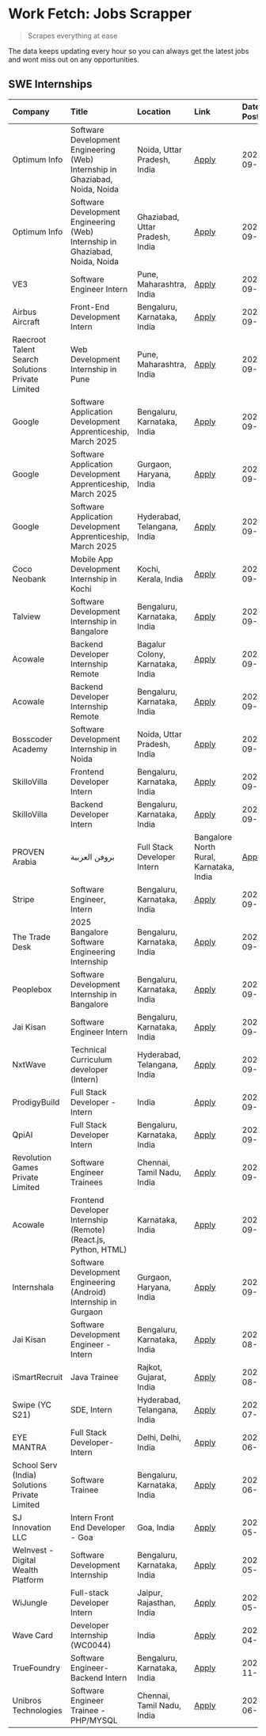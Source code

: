 # Work Fetch: Jobs Scrapper
> Scrapes everything at ease

The data keeps updating every hour so you can always get the latest jobs and wont miss out on any opportunities.

## SWE Internships
<!--START_SECTION:workfetch-->
| Company                                          | Title                                                                        | Location                                | Link                                                                                                                                                                                                                                                                          | Date Posted   |
|:-------------------------------------------------|:-----------------------------------------------------------------------------|:----------------------------------------|:------------------------------------------------------------------------------------------------------------------------------------------------------------------------------------------------------------------------------------------------------------------------------|:--------------|
| Optimum Info                                     | Software Development Engineering (Web) Internship in Ghaziabad, Noida, Noida | Noida, Uttar Pradesh, India             | [Apply](https://in.linkedin.com/jobs/view/software-development-engineering-web-internship-in-ghaziabad-noida-noida-at-optimum-info-4037042231?position=7&pageNum=0&refId=FwhaQXnqI6WODbQX7HfFEg%3D%3D&trackingId=lxAnNEGODxW2tQtbpxUqvg%3D%3D)                                | 2024-09-27    |
| Optimum Info                                     | Software Development Engineering (Web) Internship in Ghaziabad, Noida, Noida | Ghaziabad, Uttar Pradesh, India         | [Apply](https://in.linkedin.com/jobs/view/software-development-engineering-web-internship-in-ghaziabad-noida-noida-at-optimum-info-4037041629?position=8&pageNum=0&refId=FwhaQXnqI6WODbQX7HfFEg%3D%3D&trackingId=eAkLg2Vd%2F0JxbS2MYQsuLA%3D%3D)                              | 2024-09-27    |
| VE3                                              | Software Engineer Intern                                                     | Pune, Maharashtra, India                | [Apply](https://in.linkedin.com/jobs/view/software-engineer-intern-at-ve3-4035258572?position=27&pageNum=0&refId=FwhaQXnqI6WODbQX7HfFEg%3D%3D&trackingId=LD5FQL%2Fq5QaWM2JVBYcyFQ%3D%3D)                                                                                      | 2024-09-27    |
| Airbus Aircraft                                  | Front-End Development Intern                                                 | Bengaluru, Karnataka, India             | [Apply](https://in.linkedin.com/jobs/view/front-end-development-intern-at-airbus-aircraft-4034179043?position=49&pageNum=0&refId=FwhaQXnqI6WODbQX7HfFEg%3D%3D&trackingId=9P5dqdhWV9F7YoQgEwd0LQ%3D%3D)                                                                        | 2024-09-26    |
| Raecroot Talent Search Solutions Private Limited | Web Development Internship in Pune                                           | Pune, Maharashtra, India                | [Apply](https://in.linkedin.com/jobs/view/web-development-internship-in-pune-at-raecroot-talent-search-solutions-private-limited-4034584677?position=53&pageNum=0&refId=FwhaQXnqI6WODbQX7HfFEg%3D%3D&trackingId=7su%2BEhNPfe5Rz4mLb%2FYP%2BA%3D%3D)                           | 2024-09-26    |
| Google                                           | Software Application Development Apprenticeship, March 2025                  | Bengaluru, Karnataka, India             | [Apply](https://in.linkedin.com/jobs/view/software-application-development-apprenticeship-march-2025-at-google-4032957527?position=2&pageNum=0&refId=FwhaQXnqI6WODbQX7HfFEg%3D%3D&trackingId=9h21OnrJ6iWoe22zWkhr1w%3D%3D)                                                    | 2024-09-24    |
| Google                                           | Software Application Development Apprenticeship, March 2025                  | Gurgaon, Haryana, India                 | [Apply](https://in.linkedin.com/jobs/view/software-application-development-apprenticeship-march-2025-at-google-4032958554?position=3&pageNum=0&refId=FwhaQXnqI6WODbQX7HfFEg%3D%3D&trackingId=rWjEbaxPhRHJTuO7Q6op3g%3D%3D)                                                    | 2024-09-24    |
| Google                                           | Software Application Development Apprenticeship, March 2025                  | Hyderabad, Telangana, India             | [Apply](https://in.linkedin.com/jobs/view/software-application-development-apprenticeship-march-2025-at-google-4032957528?position=5&pageNum=0&refId=FwhaQXnqI6WODbQX7HfFEg%3D%3D&trackingId=9IP%2FR8T0effRy0uZ%2F5v7nQ%3D%3D)                                                | 2024-09-24    |
| Coco Neobank                                     | Mobile App Development Internship in Kochi                                   | Kochi, Kerala, India                    | [Apply](https://in.linkedin.com/jobs/view/mobile-app-development-internship-in-kochi-at-coco-neobank-4034407125?position=59&pageNum=0&refId=FwhaQXnqI6WODbQX7HfFEg%3D%3D&trackingId=GhFEevh496k8d0sbMJGRbw%3D%3D)                                                             | 2024-09-24    |
| Talview                                          | Software Development Internship in Bangalore                                 | Bengaluru, Karnataka, India             | [Apply](https://in.linkedin.com/jobs/view/software-development-internship-in-bangalore-at-talview-4033703077?position=14&pageNum=0&refId=FwhaQXnqI6WODbQX7HfFEg%3D%3D&trackingId=xj2tHbF3e7GfNwel2Y2QcQ%3D%3D)                                                                | 2024-09-23    |
| Acowale                                          | Backend Developer Internship Remote                                          | Bagalur Colony, Karnataka, India        | [Apply](https://in.linkedin.com/jobs/view/backend-developer-internship-remote-at-acowale-4030088707?position=20&pageNum=0&refId=FwhaQXnqI6WODbQX7HfFEg%3D%3D&trackingId=YIXRVFnu5nE6uLO4iKcQTA%3D%3D)                                                                         | 2024-09-21    |
| Acowale                                          | Backend Developer Internship Remote                                          | Bengaluru, Karnataka, India             | [Apply](https://in.linkedin.com/jobs/view/backend-developer-internship-remote-at-acowale-4030975489?position=15&pageNum=0&refId=FwhaQXnqI6WODbQX7HfFEg%3D%3D&trackingId=A%2FSZexMDgrm%2FmjYqgacQ8Q%3D%3D)                                                                     | 2024-09-20    |
| Bosscoder Academy                                | Software Development Internship in Noida                                     | Noida, Uttar Pradesh, India             | [Apply](https://in.linkedin.com/jobs/view/software-development-internship-in-noida-at-bosscoder-academy-4031161323?position=22&pageNum=0&refId=FwhaQXnqI6WODbQX7HfFEg%3D%3D&trackingId=SAfx6jOP0Wr4wKQgh9DJYQ%3D%3D)                                                          | 2024-09-20    |
| SkilloVilla                                      | Frontend Developer Intern                                                    | Bengaluru, Karnataka, India             | [Apply](https://in.linkedin.com/jobs/view/frontend-developer-intern-at-skillovilla-4025873510?position=11&pageNum=0&refId=FwhaQXnqI6WODbQX7HfFEg%3D%3D&trackingId=6nQbAsX4U3drO8HJrY4Ajw%3D%3D)                                                                               | 2024-09-17    |
| SkilloVilla                                      | Backend Developer Intern                                                     | Bengaluru, Karnataka, India             | [Apply](https://in.linkedin.com/jobs/view/backend-developer-intern-at-skillovilla-4025860894?position=16&pageNum=0&refId=FwhaQXnqI6WODbQX7HfFEg%3D%3D&trackingId=jem6iEWrG2ACQKrkKu2Qtw%3D%3D)                                                                                | 2024-09-17    |
| PROVEN Arabia | بروفن العربية                    | Full Stack Developer Intern                                                  | Bangalore North Rural, Karnataka, India | [Apply](https://in.linkedin.com/jobs/view/full-stack-developer-intern-at-proven-arabia-%D8%A8%D8%B1%D9%88%D9%81%D9%86-%D8%A7%D9%84%D8%B9%D8%B1%D8%A8%D9%8A%D8%A9-4028862862?position=51&pageNum=0&refId=FwhaQXnqI6WODbQX7HfFEg%3D%3D&trackingId=AhmCMM33nwI5Yn2SyefDnw%3D%3D) | 2024-09-17    |
| Stripe                                           | Software Engineer, Intern                                                    | Bengaluru, Karnataka, India             | [Apply](https://in.linkedin.com/jobs/view/software-engineer-intern-at-stripe-4008214242?position=4&pageNum=0&refId=FwhaQXnqI6WODbQX7HfFEg%3D%3D&trackingId=k7oqjchRIpD5T4wROQqQaw%3D%3D)                                                                                      | 2024-09-13    |
| The Trade Desk                                   | 2025 Bangalore Software Engineering Internship                               | Bengaluru, Karnataka, India             | [Apply](https://in.linkedin.com/jobs/view/2025-bangalore-software-engineering-internship-at-the-trade-desk-3987456531?position=17&pageNum=0&refId=FwhaQXnqI6WODbQX7HfFEg%3D%3D&trackingId=NlPOXSNe4UDbV788rceIbQ%3D%3D)                                                       | 2024-09-11    |
| Peoplebox                                        | Software Development Internship in Bangalore                                 | Bengaluru, Karnataka, India             | [Apply](https://in.linkedin.com/jobs/view/software-development-internship-in-bangalore-at-peoplebox-4022411601?position=18&pageNum=0&refId=FwhaQXnqI6WODbQX7HfFEg%3D%3D&trackingId=SrC04qt5eHiGBjGt0G5Mng%3D%3D)                                                              | 2024-09-10    |
| Jai Kisan                                        | Software Engineer Intern                                                     | Bengaluru, Karnataka, India             | [Apply](https://in.linkedin.com/jobs/view/software-engineer-intern-at-jai-kisan-4024075360?position=36&pageNum=0&refId=FwhaQXnqI6WODbQX7HfFEg%3D%3D&trackingId=UHhp1M25M5Yy17oEMxY5EA%3D%3D)                                                                                  | 2024-09-09    |
| NxtWave                                          | Technical Curriculum developer (Intern)                                      | Hyderabad, Telangana, India             | [Apply](https://in.linkedin.com/jobs/view/technical-curriculum-developer-intern-at-nxtwave-4020462207?position=39&pageNum=0&refId=FwhaQXnqI6WODbQX7HfFEg%3D%3D&trackingId=eJDcLE4geWoqme6IicgKLg%3D%3D)                                                                       | 2024-09-09    |
| ProdigyBuild                                     | Full Stack Developer - Intern                                                | India                                   | [Apply](https://in.linkedin.com/jobs/view/full-stack-developer-intern-at-prodigybuild-4019591942?position=46&pageNum=0&refId=FwhaQXnqI6WODbQX7HfFEg%3D%3D&trackingId=9hZ1dywSSsAyB2SgPvARFg%3D%3D)                                                                            | 2024-09-08    |
| QpiAI                                            | Full Stack Developer Intern                                                  | Bengaluru, Karnataka, India             | [Apply](https://in.linkedin.com/jobs/view/full-stack-developer-intern-at-qpiai-4017395346?position=32&pageNum=0&refId=FwhaQXnqI6WODbQX7HfFEg%3D%3D&trackingId=NSEeeHAGdqE%2BUG3PQA%2BhWg%3D%3D)                                                                               | 2024-09-06    |
| Revolution Games Private Limited                 | Software Engineer Trainees                                                   | Chennai, Tamil Nadu, India              | [Apply](https://in.linkedin.com/jobs/view/software-engineer-trainees-at-revolution-games-private-limited-4015912927?position=29&pageNum=0&refId=FwhaQXnqI6WODbQX7HfFEg%3D%3D&trackingId=g26lr8bte0XR4ZHIPs0peQ%3D%3D)                                                         | 2024-09-02    |
| Acowale                                          | Frontend Developer Internship (Remote) (React.js, Python, HTML)              | Karnataka, India                        | [Apply](https://in.linkedin.com/jobs/view/frontend-developer-internship-remote-react-js-python-html-at-acowale-4014663920?position=6&pageNum=0&refId=FwhaQXnqI6WODbQX7HfFEg%3D%3D&trackingId=CZj3y6dSMyrs5cXHICmwzw%3D%3D)                                                    | 2024-09-01    |
| Internshala                                      | Software Development Engineering (Android) Internship in Gurgaon             | Gurgaon, Haryana, India                 | [Apply](https://in.linkedin.com/jobs/view/software-development-engineering-android-internship-in-gurgaon-at-internshala-4015471580?position=23&pageNum=0&refId=FwhaQXnqI6WODbQX7HfFEg%3D%3D&trackingId=%2FnPMWKW%2FpIJ%2B%2FyOW%2Fm0cWQ%3D%3D)                                | 2024-09-01    |
| Jai Kisan                                        | Software Development Engineer - Intern                                       | Bengaluru, Karnataka, India             | [Apply](https://in.linkedin.com/jobs/view/software-development-engineer-intern-at-jai-kisan-4027288169?position=28&pageNum=0&refId=FwhaQXnqI6WODbQX7HfFEg%3D%3D&trackingId=yBwotNgoyHSMXRL1o4aKhg%3D%3D)                                                                      | 2024-08-22    |
| iSmartRecruit                                    | Java Trainee                                                                 | Rajkot, Gujarat, India                  | [Apply](https://in.linkedin.com/jobs/view/java-trainee-at-ismartrecruit-3992301825?position=30&pageNum=0&refId=FwhaQXnqI6WODbQX7HfFEg%3D%3D&trackingId=MzUp8gP3jgIseXFAxB5Zeg%3D%3D)                                                                                          | 2024-08-06    |
| Swipe (YC S21)                                   | SDE, Intern                                                                  | Hyderabad, Telangana, India             | [Apply](https://in.linkedin.com/jobs/view/sde-intern-at-swipe-yc-s21-3980368092?position=37&pageNum=0&refId=FwhaQXnqI6WODbQX7HfFEg%3D%3D&trackingId=hfFlkFsZ4qRjeEX%2F2X8FEA%3D%3D)                                                                                           | 2024-07-22    |
| EYE MANTRA                                       | Full Stack Developer- Intern                                                 | Delhi, Delhi, India                     | [Apply](https://in.linkedin.com/jobs/view/full-stack-developer-intern-at-eye-mantra-3960988037?position=43&pageNum=0&refId=FwhaQXnqI6WODbQX7HfFEg%3D%3D&trackingId=vI6RKgrsJuyzjEtWZv7TNA%3D%3D)                                                                              | 2024-06-28    |
| School Serv (India) Solutions Private Limited    | Software Trainee                                                             | Bengaluru, Karnataka, India             | [Apply](https://in.linkedin.com/jobs/view/software-trainee-at-school-serv-india-solutions-private-limited-3953917603?position=56&pageNum=0&refId=FwhaQXnqI6WODbQX7HfFEg%3D%3D&trackingId=hsEX1hE%2BjUYRD%2FGF1R9oZQ%3D%3D)                                                    | 2024-06-19    |
| SJ Innovation LLC                                | Intern Front End Developer - Goa                                             | Goa, India                              | [Apply](https://in.linkedin.com/jobs/view/intern-front-end-developer-goa-at-sj-innovation-llc-3931678611?position=24&pageNum=0&refId=FwhaQXnqI6WODbQX7HfFEg%3D%3D&trackingId=pcM9GzjBtbS4bhCFC%2B9AFA%3D%3D)                                                                  | 2024-05-24    |
| WeInvest - Digital Wealth Platform               | Software Development Internship                                              | Bengaluru, Karnataka, India             | [Apply](https://in.linkedin.com/jobs/view/software-development-internship-at-weinvest-digital-wealth-platform-3912867225?position=13&pageNum=0&refId=FwhaQXnqI6WODbQX7HfFEg%3D%3D&trackingId=1VQjqO5rxtOq9BaC1j8TFw%3D%3D)                                                    | 2024-05-01    |
| WiJungle                                         | Full-stack Developer Intern                                                  | Jaipur, Rajasthan, India                | [Apply](https://in.linkedin.com/jobs/view/full-stack-developer-intern-at-wijungle-3912864543?position=34&pageNum=0&refId=FwhaQXnqI6WODbQX7HfFEg%3D%3D&trackingId=%2Baa8HCzjYHDBkjLACx0jIg%3D%3D)                                                                              | 2024-05-01    |
| Wave Card                                        | Developer Internship (WC0044)                                                | India                                   | [Apply](https://in.linkedin.com/jobs/view/developer-internship-wc0044-at-wave-card-3900079966?position=42&pageNum=0&refId=FwhaQXnqI6WODbQX7HfFEg%3D%3D&trackingId=n%2BA8tPNSCrGfJUE8ukg1Iw%3D%3D)                                                                             | 2024-04-15    |
| TrueFoundry                                      | Software Engineer-Backend Intern                                             | Bengaluru, Karnataka, India             | [Apply](https://in.linkedin.com/jobs/view/software-engineer-backend-intern-at-truefoundry-3779508170?position=41&pageNum=0&refId=FwhaQXnqI6WODbQX7HfFEg%3D%3D&trackingId=CWj9A0%2FWuHImFoIz%2B4hLFw%3D%3D)                                                                    | 2023-11-10    |
| Unibros Technologies                             | Software Engineer Trainee - PHP/MYSQL                                        | Chennai, Tamil Nadu, India              | [Apply](https://in.linkedin.com/jobs/view/software-engineer-trainee-php-mysql-at-unibros-technologies-3656599241?position=35&pageNum=0&refId=FwhaQXnqI6WODbQX7HfFEg%3D%3D&trackingId=GjqQPwJX7AnRg1qYv8ht4g%3D%3D)                                                            | 2023-06-12    |
<!--END_SECTION:workfetch-->
